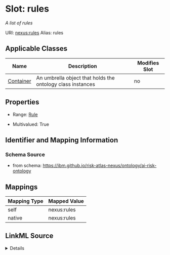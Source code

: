 

# Slot: rules


_A list of rules_





URI: [nexus:rules](https://ibm.github.io/risk-atlas-nexus/ontology/rules)
Alias: rules

<!-- no inheritance hierarchy -->





## Applicable Classes

| Name | Description | Modifies Slot |
| --- | --- | --- |
| [Container](Container.md) | An umbrella object that holds the ontology class instances |  no  |







## Properties

* Range: [Rule](Rule.md)

* Multivalued: True





## Identifier and Mapping Information







### Schema Source


* from schema: https://ibm.github.io/risk-atlas-nexus/ontology/ai-risk-ontology




## Mappings

| Mapping Type | Mapped Value |
| ---  | ---  |
| self | nexus:rules |
| native | nexus:rules |




## LinkML Source

<details>
```yaml
name: rules
description: A list of rules
from_schema: https://ibm.github.io/risk-atlas-nexus/ontology/ai-risk-ontology
rank: 1000
alias: rules
owner: Container
domain_of:
- Container
range: Rule
multivalued: true
inlined: true
inlined_as_list: true

```
</details>
